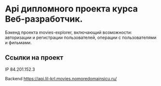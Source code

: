 # Api дипломного проекта курса Веб-разработчик.

Бэкенд проекта movies-explorer, включающий возможности: авторизации и регистрации пользователей, операции с пользователями и фильмами.

## Ссылки на проект

IP 84.201.152.3

Backend https://api.lil-krl.movies.nomoredomainsicu.ru/
